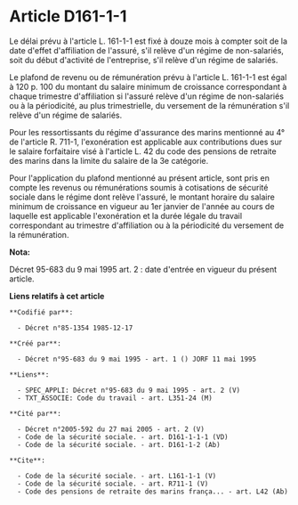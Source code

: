 # Article D161-1-1

Le délai prévu à l'article L. 161-1-1 est fixé à douze mois à compter soit de la date d'effet d'affiliation de l'assuré, s'il
relève d'un régime de non-salariés, soit du début d'activité de l'entreprise, s'il relève d'un régime de salariés. 

Le plafond de revenu ou de rémunération prévu à l'article L. 161-1-1 est égal à 120 p. 100 du montant du salaire minimum de
croissance correspondant à chaque trimestre d'affiliation si l'assuré relève d'un régime de non-salariés ou à la périodicité,
au plus trimestrielle, du versement de la rémunération s'il relève d'un régime de salariés. 

Pour les ressortissants du régime d'assurance des marins mentionné au 4° de l'article R. 711-1, l'exonération est applicable
aux contributions dues sur le salaire forfaitaire visé à l'article L. 42 du code des pensions de retraite des marins dans la
limite du salaire de la 3e catégorie. 

Pour l'application du plafond mentionné au présent article, sont pris en compte les revenus ou rémunérations soumis à
cotisations de sécurité sociale dans le régime dont relève l'assuré, le montant horaire du salaire minimum de croissance en
vigueur au 1er janvier de l'année au cours de laquelle est applicable l'exonération et la durée légale du travail
correspondant au trimestre d'affiliation ou à la périodicité du versement de la rémunération.

**Nota:**

Décret 95-683 du 9 mai 1995 art. 2 : date d'entrée en vigueur du présent article.

**Liens relatifs à cet article**

	**Codifié par**:

	  - Décret n°85-1354 1985-12-17

	**Créé par**:

	  - Décret n°95-683 du 9 mai 1995 - art. 1 () JORF 11 mai 1995

	**Liens**:

	  - SPEC_APPLI: Décret n°95-683 du 9 mai 1995 - art. 2 (V)
	  - TXT_ASSOCIE: Code du travail - art. L351-24 (M)

	**Cité par**:

	  - Décret n°2005-592 du 27 mai 2005 - art. 2 (V)
	  - Code de la sécurité sociale. - art. D161-1-1-1 (VD)
	  - Code de la sécurité sociale. - art. D161-1-2 (Ab)

	**Cite**:

	  - Code de la sécurité sociale. - art. L161-1-1 (V)
	  - Code de la sécurité sociale. - art. R711-1 (V)
	  - Code des pensions de retraite des marins frança... - art. L42 (Ab)
